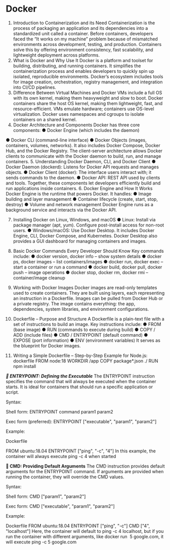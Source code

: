 # Docker

1. Introduction to Containerization and its Need
Containerization is the process of packaging an application and its dependencies
into a standardized unit called a container. Before containers, developers faced
the “It works on my machine” problem because of mismatched environments
across development, testing, and production. Containers solve this by offering
environment consistency, fast scalability, and lightweight deployment across
platforms.
2. What is Docker and Why Use It
Docker is a platform and toolset for building, distributing, and running
containers. It simplifies the containerization process and enables developers to
quickly spin up isolated, reproducible environments. Docker’s ecosystem
includes tools for image creation, orchestration, registry management, and
integration into CI/CD pipelines.
3. Difference Between Virtual Machines and Docker
VMs include a full OS with its own kernel, making them heavyweight and slow
to boot. Docker containers share the host OS kernel, making them lightweight,
fast, and resource-efficient. VMs emulate hardware; containers use OS-level
virtualization. Docker uses namespaces and cgroups to isolate containers on a
shared kernel.
4. Docker Architecture and Components
Docker has three core components:
● Docker Engine (which includes the daemon)

● Docker CLI (command-line interface)
● Docker Objects (images, containers, volumes, networks).
It also includes Docker Compose, Docker Hub, and the Docker Registry.
The client-server architecture allows Docker clients to communicate with
the Docker daemon to build, run, and manage containers.
5. Understanding Docker Daemon, CLI, and Docker Client
● Docker Daemon (dockerd): Listens for Docker API requests and manages
objects.
● Docker Client (docker): The interface users interact with; it sends
commands to the daemon.
● Docker API: REST API used by clients and tools.
Together, these components let developers efficiently build and run
applications inside containers.
6. Docker Engine and How It Works
Docker Engine is the runtime that powers Docker. It handles:
● Image building and layer management
● Container lifecycle (create, start, stop, destroy)
● Volume and network management
Docker Engine runs as a background service and interacts via the Docker
API.

7. Installing Docker on Linux, Windows, and macOS
● Linux: Install via package manager (apt, yum). Configure post-install
access for non-root users.
● Windows/macOS: Use Docker Desktop. It includes Docker Engine, CLI,
Docker Compose, and Kubernetes.
Docker Desktop also provides a GUI dashboard for managing containers
and images.
8. Basic Docker Commands Every Developer Should Know
Key commands include:
● docker version, docker info – show system details
● docker ps, docker images – list containers/images
● docker run, docker exec – start a container or run a command
● docker build, docker pull, docker push – image operations
● docker stop, docker rm, docker rmi – container/image cleanup
9. Working with Docker Images
Docker images are read-only templates used to create containers. They are built
using layers, each representing an instruction in a Dockerfile. Images can be
pulled from Docker Hub or a private registry. The image contains everything: the
app, dependencies, system libraries, and environment configurations.

10. Dockerfile – Purpose and Structure
A Dockerfile is a plain-text file with a set of instructions to build an image. Key
instructions include:
● FROM (base image)
● RUN (commands to execute during build)
● COPY / ADD (include files)
● CMD / ENTRYPOINT (default command)
● EXPOSE (port information)
● ENV (environment variables)
It serves as the blueprint for Docker images.
11. Writing a Simple Dockerfile – Step-by-Step
Example for Node.js:
dockerfile
FROM node:18
WORKDIR /app
COPY package*.json ./
RUN npm install



***🧭 ENTRYPOINT: Defining the Executable***
The ENTRYPOINT instruction specifies the command that will always be executed when the container starts. It is ideal for containers that should run a specific application or script.

Syntax:

Shell form:
ENTRYPOINT command param1 param2

Exec form (preferred):
ENTRYPOINT ["executable", "param1", "param2"]


Example:

Dockerfile

FROM ubuntu:18.04
ENTRYPOINT ["ping", "-c", "4"]
In this example, the container will always execute ping -c 4 when started


**🧾 CMD: Providing Default Arguments**
The CMD instruction provides default arguments for the ENTRYPOINT command. If arguments are provided when running the container, they will override the CMD values.

Syntax:

Shell form:
CMD ["param1", "param2"]

Exec form:
CMD ["executable", "param1", "param2"]


Example:

Dockerfile
FROM ubuntu:18.04
ENTRYPOINT ["ping", "-c"]
CMD ["4", "localhost"]
Here, the container will default to ping -c 4 localhost, but if you run the container with different arguments, like docker run <image> 5 google.com, it will execute ping -c 5 google.com
